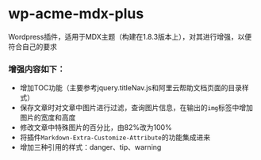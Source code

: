 # wp-acme-mdx-plus

Wordpress插件，适用于MDX主题（构建在1.8.3版本上），对其进行增强，以便符合自己的要求

### 增强内容如下：

- 增加TOC功能（主要参考jquery.titleNav.js和阿里云帮助文档页面的目录样式）
- 保存文章时对文章中图片进行过滤，查询图片信息，在输出的<code>img</code>标签中增加图片的宽度和高度
- 修改文章中特殊图片的百分比，由82%改为100%
- 将插件<code>Markdown-Extra-Customize-Attribute</code>的功能集成进来
- 增加三种引用的样式：danger、tip、warning